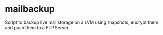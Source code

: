 # mailbackup
Script to backup live mail storage on a LVM using snapshots, encrypt them and push them to a FTP Server.
